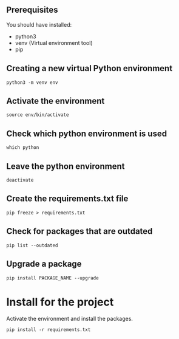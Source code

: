 ## Prerequisites

You should have installed:

- python3
- venv (Virtual environment tool)
- pip

## Creating a new virtual Python environment

```shell
python3 -m venv env
```

## Activate the environment

```shell
source env/bin/activate
```

## Check which python environment is used

```shell
which python
```

## Leave the python environment

```shell
deactivate
```

## Create the requirements.txt file

```shell script
pip freeze > requirements.txt
``` 

## Check for packages that are outdated
```shell script
pip list --outdated
```

## Upgrade a package
```shell script
pip install PACKAGE_NAME --upgrade
```

# Install for the project

Activate the environment and install the packages.
```shell script
pip install -r requirements.txt
```
